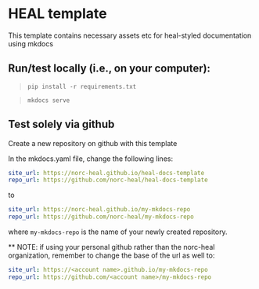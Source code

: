# HEAL template

This template contains necessary assets etc for heal-styled documentation using mkdocs

## Run/test locally (i.e., on your computer):

> `pip install -r requirements.txt`

> `mkdocs serve`

## Test solely via github

Create a new repository on github with this template

In the mkdocs.yaml file, change the following lines:

```yaml
site_url: https://norc-heal.github.io/heal-docs-template
repo_url: https://github.com/norc-heal/heal-docs-template
```

to 

```yaml
site_url: https://norc-heal.github.io/my-mkdocs-repo
repo_url: https://github.com/norc-heal/my-mkdocs-repo
```

where `my-mkdocs-repo` is the name of your newly created repository.


** NOTE: if using your personal github rather than the norc-heal organization, remember to change the base of the url as well to:

```yaml
site_url: https://<account name>.github.io/my-mkdocs-repo
repo_url: https://github.com/<account name>/my-mkdocs-repo
```